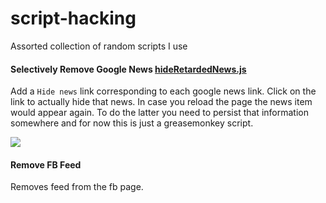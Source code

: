 script-hacking
==============

Assorted collection of random scripts I use

#### Selectively Remove Google News [hideRetardedNews.js](https://github.com/mohitsharma0690/script-hacking/blob/master/hideRetardedNews.js)

Add a `Hide news` link corresponding to each google news link. Click on the link
to actually hide that news. In case you reload the page the news item would appear 
again. To do the latter you need to persist that information somewhere and for now 
this is just a greasemonkey script.

![](https://www.dropbox.com/s/wxljzdc0pthv08g/hideGoogleNews.gif)

#### Remove FB Feed
Removes feed from the fb page.

